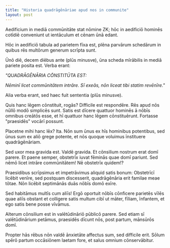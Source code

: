```yaml
---
title: "Historia quadrāgēnāriae apud nos in communite"
layout: post
---
```

Aedificium in mediā commūnitāte stat nōmine ZK; hōc in aedificiō hominēs cotīdiē conveniunt ut ientāculum et cēnam ūnā edant.  

Hōc in aedificiō tabula ad parietem fīxa est, plēna parvārum schedārum in quibus rēs multōrum generum scrīpta sunt.

Ūnō diē, decem diēbus ante (plūs minusve), ūna scheda mīrābilis in mediā pariete posita est. Verba erant:

*"QUADRĀGĒNĀRIA CŌNSTITŪTA EST:*

*Nēminī licet commūnitātem intrāre. Sī exeās, nōn liceat tibi statim revēnīre."*

Alia verba erant, sed haec fuit sententia (plūs minusve). 

Quis hanc lēgem cōnstituit, rogās? Difficile est respondēre.  Rēs apud nōs nūllō modō simplicēs sunt.  Satis est dīcere quattuor hominēs ā nōbīs omnibus creātōs esse, et hī quattuor hanc lēgem cōnstituērunt. Fortasse "praesidēs" vocārī possunt.

Placetne mihi hanc lēx?  Ita.  Nōn sum ūnus ex hīs hominibus potentibus, sed ūnus sum ex aliō grege potente, et nōs quoque voluimus īnstituere quadrāgēnāriam.

Sed uxor mea gravida est. Valdē gravida. Et cōnsilium nostrum erat domī parere. Et paene semper, obstetrīx iuvat fēminās quae domī pariunt. Sed nēmō licet intrāre commūnitātem!  Nē obstetrīx quidem!?

Praesidibus scrīpsimus et impetrāvimus aliquid satis bonum: Obstetrīcī licēbit venīre, sed postquam discesserit, quadrāgēnāria erit familae meae tōtae.  Nōn licēbit septimānās duās nōbīs domō exīre.

Sed habitāmus multīs cum aliīs! Ergō oportuit nōbīs cōnficere parietēs vīlēs quae aliīs obstant et colligere satis multum cibī ut māter, fīliam, īnfantem, et ego satis bene posse vīvāmus.

Alterum cōnsilium est in valētūdināriō pūblicō parere.  Sed etiam sī valētūdinārium petāmus, praesidēs dīcunt nōs, post partum, mānsūrōs domī.

Propter hās rēbus nōn valdē ānxietāte affectus sum, sed difficile erit. Sōlum spērō partum occāsiōnem laetam fore, et salus omnium cōnservābitur. 

